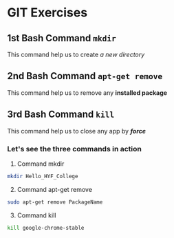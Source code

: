 # GIT Exercises

## 1st Bash Command `mkdir`

This command help us to create _a new directory_

## 2nd Bash Command `apt-get remove`

This command help us to remove any **installed package**

## 3rd Bash Command `kill`

This command help us to close any app by **_force_**

### Let's see the three commands in action

1. Command mkdir

```bash
mkdir Hello_HYF_College
```

2. Command apt-get remove

```bash
sudo apt-get remove PackageName
```

3. Command kill

```bash
kill google-chrome-stable
```
